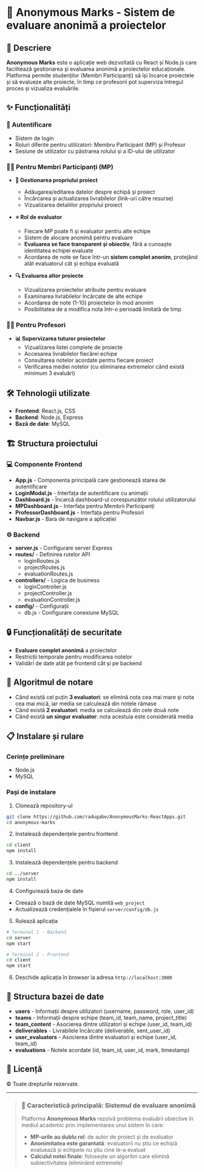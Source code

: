 # 🎯 Anonymous Marks - Sistem de evaluare anonimă a proiectelor

## 📝 Descriere
**Anonymous Marks** este o aplicație web dezvoltată cu React și Node.js care facilitează gestionarea și evaluarea anonimă a proiectelor educaționale. Platforma permite studenților (Membri Participanți) să își încarce proiectele și să evalueze alte proiecte, în timp ce profesorii pot superviza întregul proces și vizualiza evaluările.

## ✨ Funcționalități

### 🔐 Autentificare
- Sistem de login
- Roluri diferite pentru utilizatori: Membru Participant (MP) și Profesor
- Sesiune de utilizator cu păstrarea rolului și a ID-ului de utilizator

### 👨‍🎓 Pentru Membri Participanți (MP)
- **📂 Gestionarea propriului proiect**
  - Adăugarea/editarea datelor despre echipă și proiect
  - Încărcarea și actualizarea livrabilelor (link-uri către resurse)
  - Vizualizarea detaliilor propriului proiect

- **⭐ Rol de evaluator**
  - Fiecare MP poate fi și evaluator pentru alte echipe
  - Sistem de alocare anonimă pentru evaluare
  - **Evaluarea se face transparent și obiectiv**, fără a cunoaște identitatea echipei evaluate
  - Acordarea de note se face într-un **sistem complet anonim**, protejând atât evaluatorul cât și echipa evaluată

- **🔍 Evaluarea altor proiecte**
  - Vizualizarea proiectelor atribuite pentru evaluare
  - Examinarea livrabilelor încărcate de alte echipe
  - Acordarea de note (1-10) proiectelor în mod anonim
  - Posibilitatea de a modifica nota într-o perioadă limitată de timp

### 👨‍🏫 Pentru Profesori
- **📊 Supervizarea tuturor proiectelor**
  - Vizualizarea listei complete de proiecte
  - Accesarea livrabilelor fiecărei echipe
  - Consultarea notelor acordate pentru fiecare proiect
  - Verificarea mediei notelor (cu eliminarea extremelor când există minimum 3 evaluări)

## 🛠️ Tehnologii utilizate
- **Frontend**: React.js, CSS
- **Backend**: Node.js, Express
- **Bază de date**: MySQL

## 🏗️ Structura proiectului

### 💻 Componente Frontend
- **App.js** - Componenta principală care gestionează starea de autentificare
- **LoginModal.js** - Interfața de autentificare cu animații
- **Dashboard.js** - Încarcă dashboard-ul corespunzător rolului utilizatorului
- **MPDashboard.js** - Interfața pentru Membrii Participanți
- **ProfessorDashboard.js** - Interfața pentru Profesori
- **Navbar.js** - Bara de navigare a aplicației

### ⚙️ Backend
- **server.js** - Configurare server Express
- **routes/** - Definirea rutelor API
  - loginRoutes.js
  - projectRoutes.js
  - evaluationRoutes.js
- **controllers/** - Logica de business
  - loginController.js
  - projectController.js
  - evaluationController.js
- **config/** - Configurații
  - db.js - Configurare conexiune MySQL

## 🔒 Funcționalități de securitate
- **Evaluare complet anonimă** a proiectelor
- Restricții temporale pentru modificarea notelor
- Validări de date atât pe frontend cât și pe backend

## 🧮 Algoritmul de notare
- Când există cel puțin **3 evaluatori**: se elimină nota cea mai mare și nota cea mai mică, iar media se calculează din notele rămase
- Când există **2 evaluatori**: media se calculează din cele două note
- Când există **un singur evaluator**: nota acestuia este considerată media

## 📋 Instalare și rulare

### Cerințe preliminare
- Node.js
- MySQL

### Pași de instalare
1. Clonează repository-ul
```bash
git clone https://github.com/radugabe/AnonymousMarks-ReactApps.git
cd anonymous-marks
```

2. Instalează dependențele pentru frontend
```bash
cd client
npm install
```

3. Instalează dependențele pentru backend
```bash
cd ../server
npm install
```

4. Configurează baza de date
- Creează o bază de date MySQL numită `web_project`
- Actualizează credențialele în fișierul `server/config/db.js`

5. Rulează aplicația
```bash
# Terminal 1 - Backend
cd server
npm start

# Terminal 2 - Frontend
cd client
npm start
```

6. Deschide aplicația în browser la adresa `http://localhost:3000`

## 💾 Structura bazei de date
- **users** - Informații despre utilizatori (username, password, role, user_id)
- **teams** - Informații despre echipe (team_id, team_name, project_title)
- **team_content** - Asocierea dintre utilizatori și echipe (user_id, team_id)
- **deliverables** - Livrabilele încărcate (deliverable, sent_user_id)
- **user_evaluators** - Asocierea dintre evaluatori și echipe (user_id, team_id)
- **evaluations** - Notele acordate (id, team_id, user_id, mark, timestamp)

## 📜 Licență
© Toate drepturile rezervate.

---

> ### 🌟 **Caracteristică principală: Sistemul de evaluare anonimă**
> Platforma **Anonymous Marks** rezolvă problema evaluării obiective în mediul academic prin implementarea unui sistem în care:
> - **MP-urile au dublu rol**: de autor de proiect și de evaluator
> - **Anonimitatea este garantată**: evaluatorii nu știu ce echipă evaluează și echipele nu știu cine le-a evaluat
> - **Calculul notei finale**: folosește un algoritm care elimină subiectivitatea (eliminând extremele)
